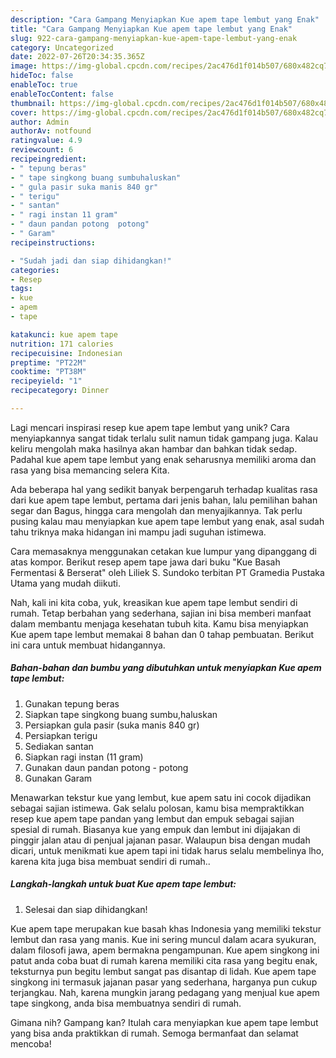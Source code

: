 ```yaml
---
description: "Cara Gampang Menyiapkan Kue apem tape lembut yang Enak"
title: "Cara Gampang Menyiapkan Kue apem tape lembut yang Enak"
slug: 922-cara-gampang-menyiapkan-kue-apem-tape-lembut-yang-enak
category: Uncategorized
date: 2022-07-26T20:34:35.365Z
image: https://img-global.cpcdn.com/recipes/2ac476d1f014b507/680x482cq70/kue-apem-tape-lembut-foto-resep-utama.jpg
hideToc: false
enableToc: true
enableTocContent: false
thumbnail: https://img-global.cpcdn.com/recipes/2ac476d1f014b507/680x482cq70/kue-apem-tape-lembut-foto-resep-utama.jpg
cover: https://img-global.cpcdn.com/recipes/2ac476d1f014b507/680x482cq70/kue-apem-tape-lembut-foto-resep-utama.jpg
author: Admin
authorAv: notfound
ratingvalue: 4.9
reviewcount: 6
recipeingredient:
- " tepung beras"
- " tape singkong buang sumbuhaluskan"
- " gula pasir suka manis 840 gr"
- " terigu"
- " santan"
- " ragi instan 11 gram"
- " daun pandan potong  potong"
- " Garam"
recipeinstructions:

- "Sudah jadi dan siap dihidangkan!"
categories:
- Resep
tags:
- kue
- apem
- tape

katakunci: kue apem tape 
nutrition: 171 calories
recipecuisine: Indonesian
preptime: "PT22M"
cooktime: "PT38M"
recipeyield: "1"
recipecategory: Dinner

---
```





Lagi mencari inspirasi resep kue apem tape lembut yang unik? Cara menyiapkannya sangat tidak terlalu sulit namun tidak gampang juga. Kalau keliru mengolah maka hasilnya akan hambar dan bahkan tidak sedap. Padahal kue apem tape lembut yang enak seharusnya memiliki aroma dan rasa yang bisa memancing selera Kita.





Ada beberapa hal yang sedikit banyak berpengaruh terhadap kualitas rasa dari kue apem tape lembut, pertama dari jenis bahan, lalu pemilihan bahan segar dan Bagus, hingga cara mengolah dan menyajikannya. Tak perlu pusing kalau mau menyiapkan kue apem tape lembut yang enak,      asal sudah tahu triknya maka hidangan ini mampu jadi suguhan istimewa.














Cara memasaknya menggunakan cetakan kue lumpur yang dipanggang di atas kompor. Berikut resep apem tape jawa dari buku &#34;Kue Basah Fermentasi &amp; Berserat&#34; oleh Liliek S. Sundoko terbitan PT Gramedia Pustaka Utama yang mudah diikuti.






Nah, kali ini kita coba, yuk, kreasikan kue apem tape lembut sendiri di rumah. Tetap berbahan yang sederhana, sajian ini bisa memberi manfaat dalam membantu menjaga kesehatan tubuh kita. Kamu bisa menyiapkan Kue apem tape lembut memakai 8 bahan dan 0 tahap pembuatan. Berikut ini cara untuk membuat hidangannya.

<!--inarticleads1-->

##### Bahan-bahan dan bumbu yang dibutuhkan untuk menyiapkan Kue apem tape lembut:

1. Gunakan  tepung beras
1. Siapkan  tape singkong buang sumbu,haluskan
1. Persiapkan  gula pasir (suka manis 840 gr)
1. Persiapkan  terigu
1. Sediakan  santan
1. Siapkan  ragi instan (11 gram)
1. Gunakan  daun pandan potong - potong
1. Gunakan  Garam


Menawarkan tekstur kue yang lembut, kue apem satu ini cocok dijadikan sebagai sajian istimewa. Gak selalu polosan, kamu bisa mempraktikkan resep kue apem tape pandan yang lembut dan empuk sebagai sajian spesial di rumah. Biasanya kue yang empuk dan lembut ini dijajakan di pinggir jalan atau di penjual jajanan pasar. Walaupun bisa dengan mudah dicari, untuk menikmati kue apem tapi ini tidak harus selalu membelinya lho, karena kita juga bisa membuat sendiri di rumah.. 

<!--inarticleads2-->

##### Langkah-langkah untuk buat Kue apem tape lembut:


1. Selesai dan siap dihidangkan!

Kue apem tape merupakan kue basah khas Indonesia yang memiliki tekstur lembut dan rasa yang manis. Kue ini sering muncul dalam acara syukuran, dalam filosofi jawa, apem bermakna pengampunan. Kue apem singkong ini patut anda coba buat di rumah karena memiliki cita rasa yang begitu enak, teksturnya pun begitu lembut sangat pas disantap di lidah. Kue apem tape singkong ini termasuk jajanan pasar yang sederhana, harganya pun cukup terjangkau. Nah, karena mungkin jarang pedagang yang menjual kue apem tape singkong, anda bisa membuatnya sendiri di rumah. 

Gimana nih? Gampang kan? Itulah cara menyiapkan kue apem tape lembut yang bisa anda praktikkan di rumah. Semoga bermanfaat dan selamat mencoba!
